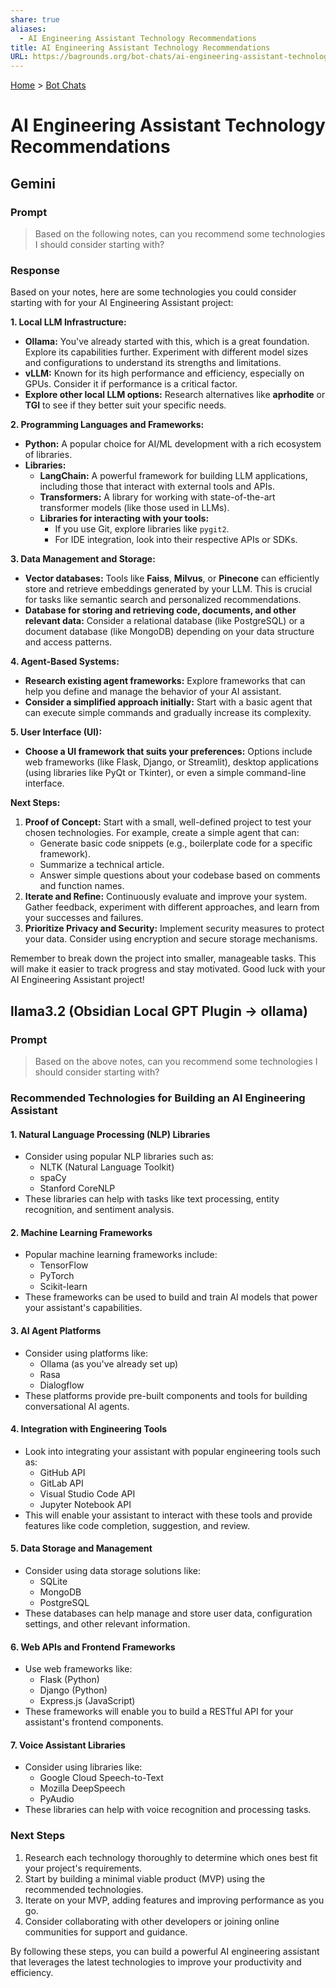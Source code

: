 ```yaml
---
share: true
aliases:
  - AI Engineering Assistant Technology Recommendations
title: AI Engineering Assistant Technology Recommendations
URL: https://bagrounds.org/bot-chats/ai-engineering-assistant-technology-recommendations
---
```

[Home](../index.md) > [Bot Chats](./index.md)  
# AI Engineering Assistant Technology Recommendations  
## Gemini  
### Prompt  
> Based on the following notes, can you recommend some technologies I should consider starting with?  
  
### Response  
Based on your notes, here are some technologies you could consider starting with for your AI Engineering Assistant project:  
  
**1. Local LLM Infrastructure:**  
- **Ollama:** You've already started with this, which is a great foundation. Explore its capabilities further. Experiment with different model sizes and configurations to understand its strengths and limitations.  
- **vLLM:** Known for its high performance and efficiency, especially on GPUs. Consider it if performance is a critical factor.  
- **Explore other local LLM options:** Research alternatives like **aprhodite** or **TGI** to see if they better suit your specific needs.  
  
**2. Programming Languages and Frameworks:**  
- **Python:** A popular choice for AI/ML development with a rich ecosystem of libraries.  
- **Libraries:**  
    - **LangChain:** A powerful framework for building LLM applications, including those that interact with external tools and APIs.  
    - **Transformers:** A library for working with state-of-the-art transformer models (like those used in LLMs).  
    - **Libraries for interacting with your tools:**  
        - If you use Git, explore libraries like `pygit2`.  
        - For IDE integration, look into their respective APIs or SDKs.  
  
**3. Data Management and Storage:**  
- **Vector databases:** Tools like **Faiss**, **Milvus**, or **Pinecone** can efficiently store and retrieve embeddings generated by your LLM. This is crucial for tasks like semantic search and personalized recommendations.  
- **Database for storing and retrieving code, documents, and other relevant data:** Consider a relational database (like PostgreSQL) or a document database (like MongoDB) depending on your data structure and access patterns.  
  
**4. Agent-Based Systems:**  
- **Research existing agent frameworks:** Explore frameworks that can help you define and manage the behavior of your AI assistant.  
- **Consider a simplified approach initially:** Start with a basic agent that can execute simple commands and gradually increase its complexity.  
  
**5. User Interface (UI):**  
- **Choose a UI framework that suits your preferences:** Options include web frameworks (like Flask, Django, or Streamlit), desktop applications (using libraries like PyQt or Tkinter), or even a simple command-line interface.  
  
**Next Steps:**  
1. **Proof of Concept:** Start with a small, well-defined project to test your chosen technologies. For example, create a simple agent that can:  
    - Generate basic code snippets (e.g., boilerplate code for a specific framework).  
    - Summarize a technical article.  
    - Answer simple questions about your codebase based on comments and function names.  
2. **Iterate and Refine:** Continuously evaluate and improve your system. Gather feedback, experiment with different approaches, and learn from your successes and failures.  
3. **Prioritize Privacy and Security:** Implement security measures to protect your data. Consider using encryption and secure storage mechanisms.  
  
Remember to break down the project into smaller, manageable tasks. This will make it easier to track progress and stay motivated. Good luck with your AI Engineering Assistant project!  
  
## llama3.2 (Obsidian Local GPT Plugin -> ollama)  
### Prompt  
> Based on the above notes, can you recommend some technologies I should consider starting with?  
  
### Recommended Technologies for Building an AI Engineering Assistant  
#### 1. **Natural Language Processing (NLP) Libraries**  
* Consider using popular NLP libraries such as:  
	+ NLTK (Natural Language Toolkit)  
	+ spaCy  
	+ Stanford CoreNLP  
* These libraries can help with tasks like text processing, entity recognition, and sentiment analysis.  
  
#### 2. **Machine Learning Frameworks**  
* Popular machine learning frameworks include:  
	+ TensorFlow  
	+ PyTorch  
	+ Scikit-learn  
* These frameworks can be used to build and train AI models that power your assistant's capabilities.  
  
#### 3. **AI Agent Platforms**  
* Consider using platforms like:  
	+ Ollama (as you've already set up)  
	+ Rasa  
	+ Dialogflow  
* These platforms provide pre-built components and tools for building conversational AI agents.  
  
#### 4. **Integration with Engineering Tools**  
* Look into integrating your assistant with popular engineering tools such as:  
	+ GitHub API  
	+ GitLab API  
	+ Visual Studio Code API  
	+ Jupyter Notebook API  
* This will enable your assistant to interact with these tools and provide features like code completion, suggestion, and review.  
  
#### 5. **Data Storage and Management**  
* Consider using data storage solutions like:  
	+ SQLite  
	+ MongoDB  
	+ PostgreSQL  
* These databases can help manage and store user data, configuration settings, and other relevant information.  
  
#### 6. **Web APIs and Frontend Frameworks**  
* Use web frameworks like:  
	+ Flask (Python)  
	+ Django (Python)  
	+ Express.js (JavaScript)  
* These frameworks will enable you to build a RESTful API for your assistant's frontend components.  
  
#### 7. **Voice Assistant Libraries**  
* Consider using libraries like:  
	+ Google Cloud Speech-to-Text  
	+ Mozilla DeepSpeech  
	+ PyAudio  
* These libraries can help with voice recognition and processing tasks.  
  
### Next Steps  
1. Research each technology thoroughly to determine which ones best fit your project's requirements.  
2. Start by building a minimal viable product (MVP) using the recommended technologies.  
3. Iterate on your MVP, adding features and improving performance as you go.  
4. Consider collaborating with other developers or joining online communities for support and guidance.  
  
By following these steps, you can build a powerful AI engineering assistant that leverages the latest technologies to improve your productivity and efficiency.  
  
